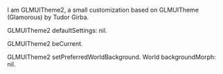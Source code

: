 I am GLMUITheme2, a small customization based on GLMUITheme (Glamorous) by Tudor Girba.GLMUITheme2 defaultSettings: nil.GLMUITheme2 beCurrent.GLMUITheme2 setPreferredWorldBackground.World backgroundMorph: nil.